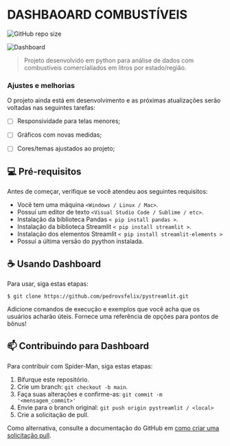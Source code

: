 # DASHBAOARD COMBUSTÍVEIS

![GitHub repo size](https://img.shields.io/github/repo-size/pedrovsfelix/pystreamlit)

<img src="https://i.ibb.co/qMmD5kj/dashboard.png" style="max-height: 430px;" alt="Dashboard">

> Projeto desenvolvido em python para análise de dados com combustíveis comercialiados em litros por estado/região.

### Ajustes e melhorias

O projeto ainda está em desenvolvimento e as próximas atualizações serão voltadas nas seguintes tarefas:

- [ ]  Responsividade para telas menores;
- [ ]  Gráficos com novas medidas;
- [ ]  Cores/temas ajustados ao projeto;


## 💻 Pré-requisitos

Antes de começar, verifique se você atendeu aos seguintes requisitos:

- Você tem uma máquina `<Windows / Linux / Mac>`.
- Possuí um editor de texto `<Visual Studio Code / Sublime / etc>`.
- Instalação da biblioteca Pandas `< pip install pandas >`.
- Instalação da biblioteca Streamlit `< pip install streamlit >`.
- Instalação dos elementos Streamlit `< pip install streamlit-elements >`
- Possuí a última versão do pyython instalada.

## ☕ Usando Dashboard

Para usar, siga estas etapas:

```
$ git clone https://github.com/pedrovsfelix/pystreamlit.git
```

Adicione comandos de execução e exemplos que você acha que os usuários acharão úteis. Fornece uma referência de opções para pontos de bônus!

## 📫 Contribuindo para Dashboard

Para contribuir com Spider-Man, siga estas etapas:

1. Bifurque este repositório.
2. Crie um branch: `git checkout -b main`.
3. Faça suas alterações e confirme-as: `git commit -m '<mensagem_commit>'`
4. Envie para o branch original: `git push origin pystreamlit / <local>`
5. Crie a solicitação de pull.

Como alternativa, consulte a documentação do GitHub em [como criar uma solicitação pull](https://help.github.com/en/github/collaborating-with-issues-and-pull-requests/creating-a-pull-request).
